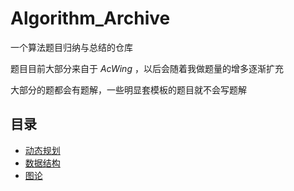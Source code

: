 # Algorithm_Archive

一个算法题目归纳与总结的仓库

题目目前大部分来自于 $AcWing$ ，以后会随着我做题量的增多逐渐扩充

大部分的题都会有题解，一些明显套模板的题目就不会写题解

## 目录

* [动态规划](src/动态规划.md)
* [数据结构](src/数据结构.md)
* [图论](src/图论.md)